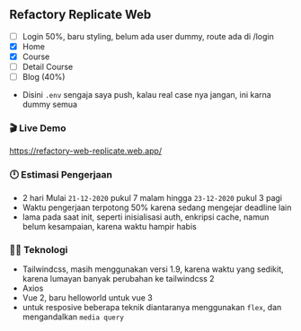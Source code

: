 ## Refactory Replicate Web

- [ ] Login 50%, baru styling, belum ada user dummy, route ada di /login
- [x] Home
- [x] Course
- [ ] Detail Course
- [ ] Blog (40%)

- Disini `.env` sengaja saya push, kalau real case nya jangan, ini karna dummy semua

### 🎬 Live Demo

https://refactory-web-replicate.web.app/

### 🕛 Estimasi Pengerjaan

- 2 hari Mulai `21-12-2020` pukul 7 malam hingga `23-12-2020` pukul 3 pagi
- Waktu pengerjaan terpotong 50% karena sedang mengejar deadline lain
- lama pada saat init, seperti inisialisasi auth, enkripsi cache, namun belum kesampaian, karena waktu hampir habis

### 👨‍💻 Teknologi

- Tailwindcss, masih menggunakan versi 1.9, karena waktu yang sedikit, karena lumayan banyak perubahan ke tailwindcss 2
- Axios
- Vue 2, baru helloworld untuk vue 3
- untuk resposive beberapa teknik diantaranya menggunakan `flex`, dan mengandalkan `media query`
